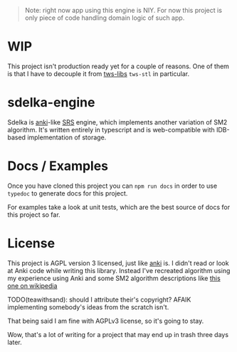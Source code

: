 > Note: right now app using this engine is NIY. For now this project is only piece of code handling domain logic of such app.

# WIP
This project isn't production ready yet for a couple of reasons. One of them is that I have to decouple it from [tws-libs](https://github.com/teawithsand/tws-libs) `tws-stl` in particular.

# sdelka-engine

Sdelka is [anki](https://github.com/ankitects/anki)-like [SRS](https://en.wikipedia.org/wiki/Spaced_repetition) engine, which implements another variation of SM2 algorithm. It's written entirely in typescript and is web-compatible with IDB-based implementation of storage.

# Docs / Examples
Once you have cloned this project you can `npm run docs` in order to use `typedoc` to generate docs for this project.

For examples take a look at unit tests, which are the best source of docs for this project so far.

# License
This project is AGPL version 3 licensed, just like [anki](https://github.com/ankitects/anki) is. I didn't read or look at Anki code while writing this library. Instead I've recreated algorithm using my experience using Anki and some SM2 algorithm descriptions like [this one on wikipedia](https://en.wikipedia.org/wiki/SuperMemo#Description_of_SM-2_algorithm)

TODO(teawithsand): should I attribute their's copyright? AFAIK implementing somebody's ideas from the scratch isn't.

That being said I am fine with AGPLv3 license, so it's going to stay.

Wow, that's a lot of writing for a project that may end up in trash three days later.